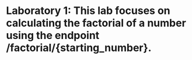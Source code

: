 # Laboratory 1: This lab focuses on calculating the factorial of a number using the endpoint /factorial/{starting_number}.
